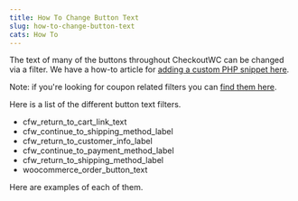```yaml
---
title: How To Change Button Text
slug: how-to-change-button-text
cats: How To
---
```


 The text of many of the buttons throughout CheckoutWC can be changed via a filter. We have a how-to article for [adding a custom PHP snippet here](https://kb.checkoutwc.com/article/94-how-to-add-a-custom-php-snippet).

 Note: if you're looking for coupon related filters you can [find them here](https://kb.checkoutwc.com/article/113-how-to-change-enter-promo-code-text).

 Here is a list of the different button text filters.

- cfw\_return\_to\_cart\_link\_text
- cfw\_continue\_to\_shipping\_method\_label
- cfw\_return\_to\_customer\_info\_label
- cfw\_continue\_to\_payment\_method\_label
- cfw\_return\_to\_shipping\_method\_label
- woocommerce\_order\_button\_text

 Here are examples of each of them.

<script src="https://gist.github.com/EldonYoder/96780dbeb2dfe6e1060c4a7f96903861.js" type="text/javascript"></script>